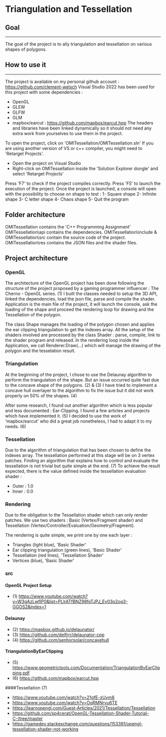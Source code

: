# Triangulation and Tessellation

## Goal

---
The goal of the project is to ally triangulation and tessellation on various shapes of polygons.

## How to use it
---
The project is available on my personal github account : https://github.com/clement-welsch
Visual Studio 2022 has been used for this project with some dependencies :
+ OpenGL
+ GLEW
+ GLFW
+ GLM
+ mapbox/earcut : https://github.com/mapbox/earcut.hpp
The headers and libraries have been linked dynamically so it should not need any extra work from yourselves to use them in the project.

To open the project, click on 'OMITessellation/OMITessellation.sln'
If you are using another version of VS or c++ compiler, you might need to 'Retarget Projects'.
+ Open the project on Visual Studio
+ Right-click on OMITessellation inside the 'Solution Explorer dongle' and select 'Retarget Projects'

Press 'F7' to check if the project compiles correctly.
Press 'F5' to launch the execution of the project.
Once the project is launched, a console will open with the possibility to choose on shape to test :
1- Square shape
2- Infinite shape
3- C letter shape
4- Chaos shape
5- Quit the program

## Folder architecture
OMITessellation contains the 'C++ Programming Assignment'
OMITessellation\api contains the dependencies.
OMITessellation\include & OMITessellation\src contain the source code of the project.
OMITessellation\res contains the JSON files and the shader files.

## Project architecture

### OpenGL
The architecture of the OpenGL project has been done following the structure of the project proposed by a gaming programmer influencer : The Cherno - OpenGL series. (1)
I built the classes needed to setup the 3D API, linked the dependencies, load the json file, parse and compile the shader.
Application is the main file of the project, it will launch the console, ask the loading of the shape and proceed the rendering loop for drawing and the Tessellation of the polygon.

The class Shape manages the loading of the polygon chosen and applies the ear clipping triangulation to get the indexes array.
All the setup of the shaders involved are processed by the class Shader :  parse, compile, link to the shader program and released.
In the rendering loop inside the Application, we call Renderer.Draw(...) which will manage the drawing of the polygon and the tesselation result.

### Triangulation
At the beginning of the project, I chose to use the Delaunay algorithm to perform the triangulation of the shape.
But an issue occurred quite fast due to the concave shape of the polygons. (2) & (3)
I have tried to implement a concave hull overlayer to the algorithm to fix the issue but it did not work properly on 50% of the shapes. (4)

After some research, I found out another algorithm which is less popular and less documented : Ear-Clipping.
I found a few articles and projects which have implemented it. (5)
I decided to use the work of 'mapbox/earcut' who did a great job nonetheless, I had to adapt it to my needs. (6)

### Tessellation
Due to the algorithm of triangulation that has been chosen to define the indexes array. 
The tessellation performed at this stage will be on 3 vertex patches.
Finding an algorithm that explains how to control and evaluate the tessellation is not trivial but quite simple at the end. (7)
To achieve the result expected, there is the value defined inside the tessellation evaluation shader :
+ Outer : 1.0
+ Inner : 0.0

### Rendering
Due to the obligation to the Tessellation shader which can only render patches.
We use two shaders : Basic (Vertex/Fragment shader) and Tessellation (Vertex/Controller/Evaluation/Geometry/Fragment).

The rendering is quite simple, we print one by one each layer :
+ Triangles (light blue), 'Basic Shader'
+ Ear clipping triangulation (green lines), 'Basic Shader'
+ Tessellation (red lines), 'Tessellation Shader'
+ Vertices (blue), 'Basic Shader'

### src
#### OpenGL Project Setup ####
+ (1) https://www.youtube.com/watch?v=W3gAzLwfIP0&list=PLlrATfBNZ98foTJPJ_Ev03o2oq3-GGOS2&index=1

#### Delaunay
+ (2) https://mapbox.github.io/delaunator/
+ (3) https://github.com/delfrrr/delaunator-cpp
+ (4) https://github.com/senhorsolar/concavehull

#### TriangulationByEarClipping
+ (5) https://www.geometrictools.com/Documentation/TriangulationByEarClipping.pdf
+ (6) https://github.com/mapbox/earcut.hpp

####Tessellation (7)
+ https://www.youtube.com/watch?v=21gfE-zUym8
+ https://www.youtube.com/watch?v=OqRMNrvu6TE
+ https://learnopengl.com/Guest-Articles/2021/Tessellation/Tessellation
+ https://github.com/sp4cerat/OpenGL-Tessellation-Shader-Tutorial-C-/tree/master
+ https://gamedev.stackexchange.com/questions/153391/opengl-tessellation-shader-not-working



